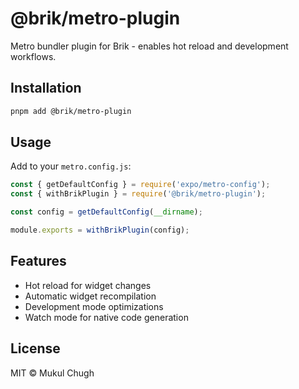 # @brik/metro-plugin

Metro bundler plugin for Brik - enables hot reload and development workflows.

## Installation

```bash
pnpm add @brik/metro-plugin
```

## Usage

Add to your `metro.config.js`:

```javascript
const { getDefaultConfig } = require('expo/metro-config');
const { withBrikPlugin } = require('@brik/metro-plugin');

const config = getDefaultConfig(__dirname);

module.exports = withBrikPlugin(config);
```

## Features

- Hot reload for widget changes
- Automatic widget recompilation
- Development mode optimizations
- Watch mode for native code generation

## License

MIT © Mukul Chugh
